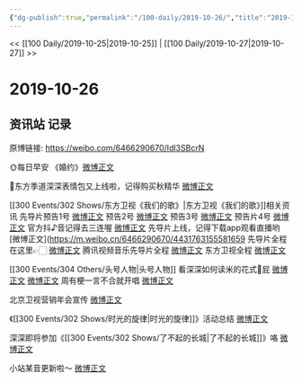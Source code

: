 ```yaml
---
{"dg-publish":true,"permalink":"/100-daily/2019-10-26/","title":"2019-10-26"}
---
```



<< [[100 Daily/2019-10-25\|2019-10-25]] | [[100 Daily/2019-10-27\|2019-10-27]] >>

# 2019-10-26

## 资讯站 记录

原博链接: https://weibo.com/6466290670/Idl3SBcrN

🌞每日早安 《婚约》[微博正文](https://m.weibo.cn/6466290670/4431551574022335)

🐰东方季道深深表情包又上线啦，记得购买秋精华 [微博正文](https://m.weibo.cn/6466290670/4431584100605064)

[[300 Events/302 Shows/东方卫视《我们的歌》\|东方卫视《我们的歌》]]相关资讯
先导片预告1号 [微博正文](https://m.weibo.cn/6466290670/4431593164567279)
预告2号 [微博正文](https://m.weibo.cn/6466290670/4431656783960076)
预告3号 [微博正文](https://m.weibo.cn/6466290670/4431690187734081)
预告片4号 [微博正文](https://m.weibo.cn/6466290670/4431759716019399)
官方抖♪音记得去三连喔 [微博正文](https://m.weibo.cn/6466290670/4431757413589262)
先导片上线，记得下载app观看直播哟 [微博正文](https://m.weibo.cn/6466290670/4431763155581659
先导片全程在这里👉🏻 [微博正文](https://m.weibo.cn/6466290670/4431764384625322)
腾讯视频音乐先导片全程 [微博正文](https://m.weibo.cn/6466290670/4431765353137489)
东方卫视全程 [微博正文](https://m.weibo.cn/6466290670/4431770285988255)

[[300 Events/304 Others/头号人物\|头号人物]]
看深深如何读米的花式🌈屁
[微博正文](https://m.weibo.cn/6466290670/4431614169391914)
[微博正文](https://m.weibo.cn/6466290670/4431623275870413)
周有梗一言不合就开唱 [微博正文](https://m.weibo.cn/6466290670/4431735959857372)

北京卫视营销年会宣传 [微博正文](https://m.weibo.cn/6466290670/4431650391781540)

《[[300 Events/302 Shows/时光的旋律\|时光的旋律]]》活动总结 [微博正文](https://m.weibo.cn/6466290670/4431651633361586)

深深即将参加《[[300 Events/302 Shows/了不起的长城\|了不起的长城]]》咯 [微博正文](https://m.weibo.cn/6466290670/4431707547617124)

小站某音更新啦～ [微博正文](https://m.weibo.cn/6466290670/4431789201830436)
